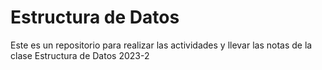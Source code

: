 # Estructura de Datos

Este es un repositorio para realizar las actividades y llevar las notas de la clase Estructura de Datos 2023-2
